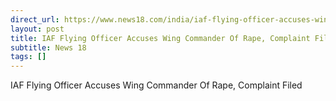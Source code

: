 ```yaml
---
direct_url: https://www.news18.com/india/iaf-flying-officer-accuses-wing-commander-of-rape-harassment-complaint-filed-9046149.html
layout: post
title: IAF Flying Officer Accuses Wing Commander Of Rape, Complaint Filed
subtitle: News 18
tags: []
---
```


IAF Flying Officer Accuses Wing Commander Of Rape, Complaint Filed
